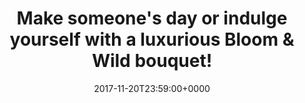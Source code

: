 ---
campaign-uuid: c-fecabed1-4fc7-4003-98ac-da04efdf0e37
type: Offer
category: Gifts
date: 2017-11-20T23:59:00+0000
end-date: 2018-01-31T23:59:00+0000
disable-form: false
is_promoted: false
has_entry_page: false
extra-css: ""

logo-left-title: "Bloom & Wild"
logo-left-href: "https://www.bloomandwild.com/send-flowers/tagonly/letterbox"
logo-left-image: "bloom-logo.jpg"

banner-img: "bloom-main_image.jpg"
hero-header: "bloom_offer"
competition-description: "Our team of in-house floral designers create bouquets weekly, changing with styles and seasons to ensure that only the best flowers are sent out. Our range is centred around innovative designs and products. From letterbox flowers to hand-tied bouquets, roses to mini pineapples, we go beyond our customers' wildest floral imaginations. We're always sourcing creative blooms to delight our customers."
hero-subheader: ""

title: "Make someone's day or indulge yourself with a luxurious Bloom & Wild bouquet!"
bg-image-hero: ""
bg-image-first: ""
bg-image-second: ""

section1-content: >
    <p>0</p>
    <p>0</p>
    <p>0</p>

section2-content: >
    <p>0</p>
    <p>0</p>
    <p>0</p>

entry-title: 
terms-confirmation: >
    
entry-content: >
    <p>0</p>
    <p>0</p>

---